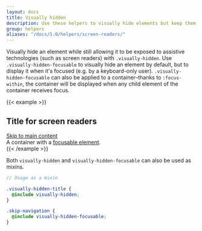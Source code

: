 ```yaml
---
layout: docs
title: Visually hidden
description: Use these helpers to visually hide elements but keep them accessible to assistive technologies.
group: helpers
aliases: "/docs/5.0/helpers/screen-readers/"
---
```


Visually hide an element while still allowing it to be exposed to assistive technologies (such as screen readers)
with `.visually-hidden`. Use `.visually-hidden-focusable` to visually hide an element by default, but to display it when
it's focused (e.g. by a keyboard-only user). `.visually-hidden-focusable` can also be applied to a container–thanks
to `:focus-within`, the container will be displayed when any child element of the container receives focus.

{{< example >}}
<h2 class="visually-hidden">Title for screen readers</h2>
<a class="visually-hidden-focusable" href="#content">Skip to main content</a>
<div class="visually-hidden-focusable">A container with a <a href="#">focusable element</a>.</div>
{{< /example >}}

Both `visually-hidden` and `visually-hidden-focusable` can also be used as mixins.

```scss
// Usage as a mixin

.visually-hidden-title {
  @include visually-hidden;
}

.skip-navigation {
  @include visually-hidden-focusable;
}
```
